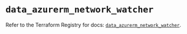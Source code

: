 # `data_azurerm_network_watcher`

Refer to the Terraform Registry for docs: [`data_azurerm_network_watcher`](https://registry.terraform.io/providers/hashicorp/azurerm/4.8.0/docs/data-sources/network_watcher).
